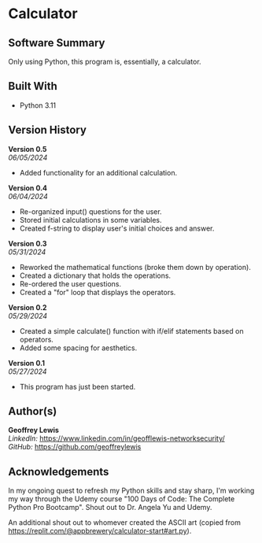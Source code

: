 # Calculator

## Software Summary

Only using Python, this program is, essentially, a calculator.

## Built With

* Python 3.11

## Version History 

**Version 0.5**  
*06/05/2024*  
* Added functionality for an additional calculation.

**Version 0.4**  
*06/04/2024*  
* Re-organized input() questions for the user.
* Stored initial calculations in some variables.
* Created f-string to display user's initial choices and answer.

**Version 0.3**  
*05/31/2024*  
* Reworked the mathematical functions (broke them down by operation).
* Created a dictionary that holds the operations.
* Re-ordered the user questions.
* Created a "for" loop that displays the operators.

**Version 0.2**  
*05/29/2024*  
* Created a simple calculate() function with if/elif statements based on operators.
* Added some spacing for aesthetics.

**Version 0.1**  
*05/27/2024*  
* This program has just been started.

## Author(s)

**Geoffrey Lewis**    
*LinkedIn:* https://www.linkedin.com/in/geofflewis-networksecurity/  
*GitHub:* https://github.com/geoffreylewis

## Acknowledgements

In my ongoing quest to refresh my Python skills and stay sharp, I'm working my way through the Udemy course "100 Days of Code: The Complete Python Pro Bootcamp".  Shout out to Dr. Angela Yu and Udemy.

An additional shout out to whomever created the ASCII art (copied from https://replit.com/@appbrewery/calculator-start#art.py).
